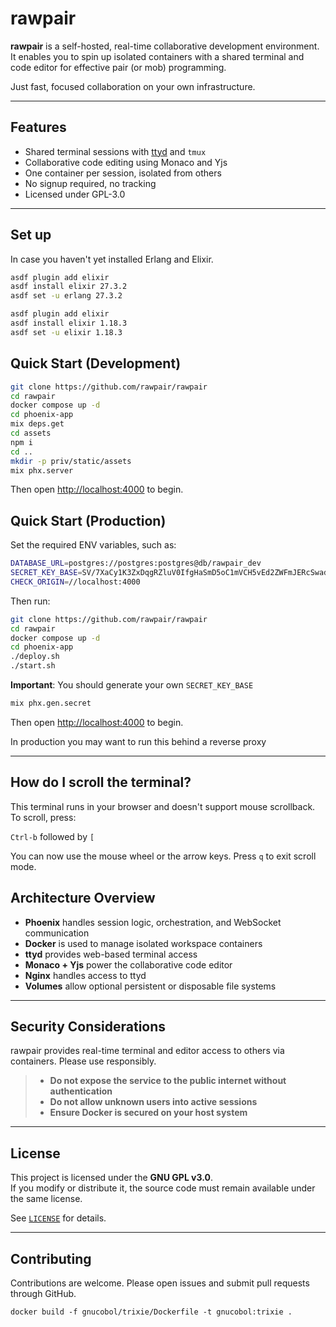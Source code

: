 # rawpair

**rawpair** is a self-hosted, real-time collaborative development environment.  
It enables you to spin up isolated containers with a shared terminal and code editor for effective pair (or mob) programming.

Just fast, focused collaboration on your own infrastructure.

---

## Features

- Shared terminal sessions with [ttyd](https://github.com/tsl0922/ttyd) and `tmux`
- Collaborative code editing using Monaco and Yjs
- One container per session, isolated from others
- No signup required, no tracking
- Licensed under GPL-3.0

---

## Set up

In case you haven't yet installed Erlang and Elixir.

```bash
asdf plugin add elixir
asdf install elixir 27.3.2
asdf set -u erlang 27.3.2

asdf plugin add elixir
asdf install elixir 1.18.3
asdf set -u elixir 1.18.3
```

## Quick Start (Development)

```bash
git clone https://github.com/rawpair/rawpair
cd rawpair
docker compose up -d
cd phoenix-app
mix deps.get
cd assets
npm i
cd ..
mkdir -p priv/static/assets
mix phx.server
```

Then open [http://localhost:4000](http://localhost:4000) to begin.

## Quick Start (Production)

Set the required ENV variables, such as:

```bash
DATABASE_URL=postgres://postgres:postgres@db/rawpair_dev
SECRET_KEY_BASE=SV/7XaCy1K3ZxDqgRZluV0IfgHaSmD5oC1mVCH5vEd2ZWFmJERcSwadMOfvl1o5H
CHECK_ORIGIN=//localhost:4000
```

Then run:

```bash
git clone https://github.com/rawpair/rawpair
cd rawpair
docker compose up -d
cd phoenix-app
./deploy.sh
./start.sh
```

**Important**: You should generate your own `SECRET_KEY_BASE`

```bash
mix phx.gen.secret
```

Then open [http://localhost:4000](http://localhost:4000) to begin.

In production you may want to run this behind a reverse proxy

---

## How do I scroll the terminal?

This terminal runs in your browser and doesn't support mouse scrollback.
To scroll, press:

`Ctrl-b` followed by `[`

You can now use the mouse wheel or the arrow keys. Press `q` to exit scroll mode.

## Architecture Overview

- **Phoenix** handles session logic, orchestration, and WebSocket communication
- **Docker** is used to manage isolated workspace containers
- **ttyd** provides web-based terminal access
- **Monaco + Yjs** power the collaborative code editor
- **Nginx** handles access to ttyd
- **Volumes** allow optional persistent or disposable file systems

---

## Security Considerations

rawpair provides real-time terminal and editor access to others via containers. Please use responsibly.

> - **Do not expose the service to the public internet without authentication**  
> - **Do not allow unknown users into active sessions**  
> - **Ensure Docker is secured on your host system**

---

## License

This project is licensed under the **GNU GPL v3.0**.  
If you modify or distribute it, the source code must remain available under the same license.

See [`LICENSE`](LICENSE) for details.

---

## Contributing

Contributions are welcome. Please open issues and submit pull requests through GitHub.


`docker build -f gnucobol/trixie/Dockerfile -t gnucobol:trixie .`